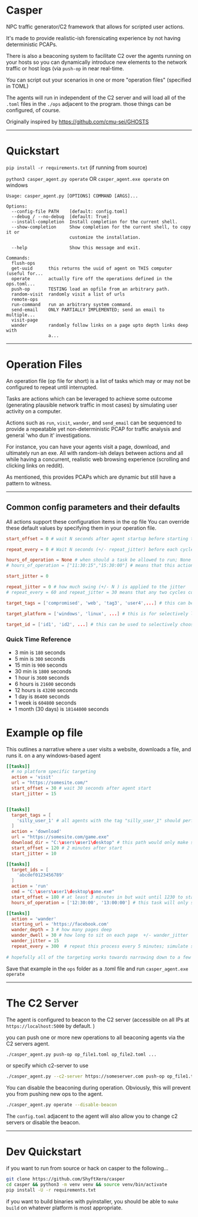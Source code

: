 # Casper
NPC traffic generator/C2 framework that allows for scripted user actions. 

It's made to provide realistic-ish forensicating experience by not having deterministic PCAPs. 

There is also a beaconing system to facilitate C2 over the agents running on your hosts so you can dynamically introduce new elements to the network traffic or host logs (via `push-op` in near real-time. 

You can script out your scenarios in one or more "operation files" (specified in TOML) 

The agents will run in independent of the C2 server and will load all of the `.toml` files in the `./ops` adjacent to the program. those things can be configured, of course.  

Originally inspired by https://github.com/cmu-sei/GHOSTS

---
# Quickstart
`pip install -r requirements.txt` (if running from source)

`python3 casper_agent.py operate` OR `casper_agent.exe operate` on windows

```
Usage: casper_agent.py [OPTIONS] COMMAND [ARGS]...

Options:
  --config-file PATH    [default: config.toml]
  --debug / --no-debug  [default: True]
  --install-completion  Install completion for the current shell.
  --show-completion     Show completion for the current shell, to copy it or
                        customize the installation.

  --help                Show this message and exit.

Commands:
  flush-ops
  get-uuid      this returns the uuid of agent on THIS computer (useful for...
  operate       actually fire off the operations defined in the ops.toml...
  push-op       TESTING load an opfile from an arbitrary path.
  random-visit  randomly visit a list of urls
  remote-ops
  run-command   run an arbitrary system command.
  send-email    ONLY PARTIALLY IMPLEMENTED; send an email to multiple...
  visit-page
  wander        randomly follow links on a page upto depth links deep with
                a...
```
---
# Operation Files
An operation file (op file for short) is a list of tasks which may or may not be configured to repeat until interrupted.

Tasks are actions which can be leveraged to achieve some outcome (generating plausible network traffic in most cases) by simulating user activity on a computer.

Actions such as `run`, `visit`, `wander`, and `send_email` can be sequenced to provide a repeatable yet non-deterministic PCAP for traffic analysis and general 'who dun it' investigations.    

For instance, you can have your agents visit a page, download, and ultimately run an exe.
All with random-ish delays between actions and all while having a concurrent, realistic web browsing experience (scrolling and clicking links on reddit).

As mentioned, this provides PCAPs which are dynamic but still have a pattern to witness. 

---
## Common config parameters and their defaults
All actions support these configuration items in the op file
You can override these default values by specifying them in your operation file. 

```toml
start_offset = 0 # wait N seconds after agent startup before starting this task

repeat_every = 0 # Wait N seconds (+/- repeat_jitter) before each cycle; 0 to disable repeating

hours_of_operation = None # when should a task be allowed to run; None (or missing ) means there are no constrained hours of operation for this task. i.e. it will run whenever the agent runs. 
# hours_of_operation = ["11:30:15","15:30:00"] # means that this action 

start_jitter = 0

repeat_jitter = 0 # how much swing (+/- N ) is applied to the jitter 
# repeat_every = 60 and repeat_jitter = 30 means that any two cycles could happen 30 seconds apart or as far apart as 90 seconds (plus the time of execution of the task itself). Over time they will be about 60 seconds average; It will be random each loop. 

target_tags = ['compromised', 'web', 'tag3', 'user4',...] # this can be used to selectively apply tasks to agents.  

target_platform = ['windows', 'linux', ...] # this is for selectively loading tasks from an opfile based upon the agent's self-identified platform; at startup it detects which platform it is running on and beacons that information to the C2 server. 

target_id = ['id1', 'id2', ...] # this can be used to selectively choose an agent to run a task on. This is most useful in combination with the beacon method to push new operation files to agents mid-event. This is akin to having C2 over those agents as you can run remote commands and capture their output

```
### Quick Time Reference
- 3 min is `180` seconds
- 5 min is `300` seconds
- 15 min is `900` seconds 
- 30 min is `1800` seconds
- 1 hour is `3600` seconds
- 6 hours is `21600` seconds
- 12 hours is `43200` seconds
- 1 day is `86400` seconds
- 1 week is `604800` seconds
- 1 month (30 days) is `18144000` seconds

# Example op file
This outlines a narrative where a user visits a website, downloads a file, and runs it. on a any windows-based agent 

```toml
[[tasks]]
  # no platform specific targeting
  action = 'visit'
  url = "https://somesite.com/"
  start_offset = 30 # wait 30 seconds after agent start
  start_jitter = 15


[[tasks]]
  target_tags = [
    'silly_user_1' # all agents with the tag "silly_user_1" should perform this task.
  ] 
  action = 'download'
  url = "https://somesite.com/game.exe"
  download_dir = "C:\users\user1\desktop" # this path would only make sense on windows
  start_offset = 120 # 2 minutes after start
  start_jitter = 10

[[tasks]]
  target_ids = [
    'abcdef0123456789'
  ]
  action = 'run'
  cmd = "C:\users\user1\desktop\game.exe"
  start_offset = 180 # at least 3 minutes in but wait until 1230 to start 
  hours_of_operation = ['12:30:00', '13:00:00'] # this task will only start between these hours

[[tasks]]
  action = 'wander'
  starting_url = 'https://facebook.com'
  wander_depth = 3 # how many pages deep
  wander_dwell = 30 # how long to sit on each page  +/- wander_jitter
  wander_jitter = 15
  repeat_every = 300  # repeat this process every 5 minutes; simulate someone visiting facebook every 5 minutes
  
# hopefully all of the targeting works towards narrowing down to a few logical hosts. You could always just be specific and just use the agent UUID with target_ids 

```
Save that example in the `ops` folder as a .toml file and run `casper_agent.exe operate` 



---
# The C2 Server
The agent is configured to beacon to the C2 server (accessible on all IPs at `https://localhost:5000` by default. )

you can push one or more new operations to all beaconing agents via the C2 servers agent.  

```bash
./casper_agent.py push-op op_file1.toml op_file2.toml ...
```
or specify which c2-server to use
```bash
./casper_agent.py --c2-server https://someserver.com push-op op_file1.toml op_file2.toml ...
```

You can disable the beaconing during operation. Obviously, this will prevent you from pushing new ops to the agent.
```bash
./casper_agent.py operate --disable-beacon
```

The `config.toml` adjacent to the agent will also allow you to change c2 servers or disable the beacon.

---
# Dev Quickstart 
if you want to run from source or hack on casper to the following... 
```bash
git clone https://github.com/ShyftXero/casper
cd casper && python3 -m venv venv && source venv/bin/activate
pip install -U -r requirements.txt
```

if you want to build binaries with pyinstaller, you should be able to 
`make build`  on whatever platform is most appropriate. 


